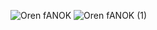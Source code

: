 

![Oren fANOK](https://user-images.githubusercontent.com/112598531/206581650-84857e64-424f-4e14-8ae2-02305651f071.jpg)
![Oren fANOK (1)](https://user-images.githubusercontent.com/112598531/206583394-565d6ae7-d387-4b3b-bdde-79e25583763d.jpg)

